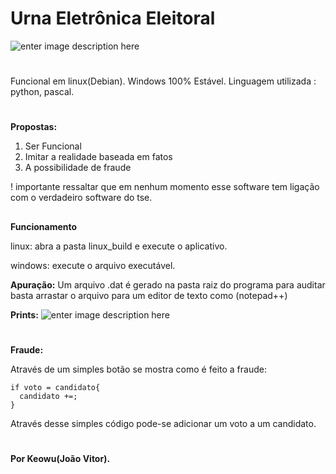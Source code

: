 # Urna Eletrônica Eleitoral

![enter image description here](https://i.imgur.com/gjTQvws.jpg)



#

Funcional em linux(Debian).
Windows 100% Estável.
Linguagem utilizada : python, pascal. 

#
**Propostas:**

 1. Ser Funcional
 2. Imitar a realidade baseada em fatos
 3. A possibilidade de fraude
 
! importante ressaltar que em nenhum momento esse software tem ligação com o verdadeiro software do tse.

##
**Funcionamento**

linux: abra a pasta linux_build e execute o aplicativo.

windows: execute o arquivo executável.

**Apuração:**
Um arquivo .dat é gerado na pasta raiz do programa para auditar basta arrastar o arquivo para um editor de texto como (notepad++)

**Prints:**
![enter image description here](https://i.imgur.com/hfb0c7Z.png)

#
**Fraude:**

Através de um simples botão se mostra como é feito a fraude:

    if voto = candidato{
      candidato +=;
    }
Através desse simples código pode-se adicionar um voto a um candidato.

#
**Por Keowu(João Vitor).**